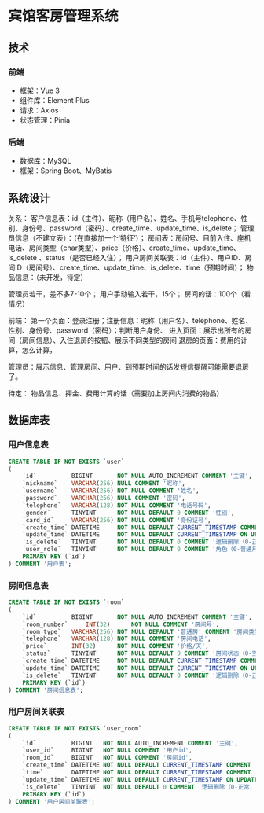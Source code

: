 # 宾馆客房管理系统

## 技术

### 前端

* 框架：Vue 3
* 组件库：Element Plus
* 请求：Axios
* 状态管理：Pinia

### 后端

* 数据库：MySQL
* 框架：Spring Boot、MyBatis

## 系统设计

关系：
客户信息表：id（主件）、昵称（用户名）、姓名、手机号telephone、性别、身份号、password（密码）、create_time、update_time、is_delete；
管理员信息（不建立表）：（在直接加一个‘特征’）；
房间表：房间号、目前入住、座机电话、房间类型（char类型）、price（价格）、create_time、update_time、is_delete
、status（是否已经入住）；
用户房间关联表：id（主件）、用户ID、房间ID（房间号）、create_time、update_time、is_delete、time（预期时间）；
物品信息：（未开发，待定）

管理员若干，差不多7-10个；
用户手动输入若干，15个；
房间的话：100个（看情况）

前端：
第一个页面：登录注册；注册信息：昵称（用户名）、telephone、姓名、性别、身份号、password（密码）；判断用户身份、
进入页面：展示出所有的房间（房间信息）、入住退房的按钮、展示不同类型的房间
退房的页面：费用的计算，怎么计算，

管理员：展示信息、管理房间、用户、到预期时间的话发短信提醒可能需要退房了。

待定：
物品信息、押金、费用计算的话（需要加上房间内消费的物品）

## 数据库表

### 用户信息表

```sql
CREATE TABLE IF NOT EXISTS `user`
(
    `id`          BIGINT       NOT NULL AUTO_INCREMENT COMMENT '主键',
    `nickname`    VARCHAR(256) NULL COMMENT '昵称',
    `username`    VARCHAR(256) NOT NULL COMMENT '姓名',
    `password`    VARCHAR(256) NULL COMMENT '密码',
    `telephone`   VARCHAR(128) NOT NULL COMMENT '电话号码',
    `gender`      TINYINT      NOT NULL DEFAULT 0 COMMENT '性别',
    `card_id`     VARCHAR(256) NOT NULL COMMENT '身份证号',
    `create_time` DATETIME     NOT NULL DEFAULT CURRENT_TIMESTAMP COMMENT '创建时间',
    `update_time` DATETIME     NOT NULL DEFAULT CURRENT_TIMESTAMP ON UPDATE CURRENT_TIMESTAMP COMMENT '更新时间',
    `is_delete`   TINYINT      NOT NULL DEFAULT 0 COMMENT '逻辑删除（0-正常，1-已删除）',
    `user_role`   TINYINT      NOT NULL DEFAULT 0 COMMENT '角色（0-普通用户，1-管理员）',
    PRIMARY KEY (`id`)
) COMMENT '用户表';
```

### 房间信息表

```sql
CREATE TABLE IF NOT EXISTS `room`
(
    `id`          BIGINT       NOT NULL AUTO_INCREMENT COMMENT '主键',
    `room_number`     INT(32)      NOT NULL COMMENT '房间号',
    `room_type`   VARCHAR(256) NOT NULL DEFAULT '普通房' COMMENT '房间类型',
    `telephone`   VARCHAR(128) NOT NULL COMMENT '房间电话',
    `price`       INT(32)      NOT NULL COMMENT '价格/天',
    `status`      TINYINT      NOT NULL DEFAULT 0 COMMENT '房间状态（0-空闲，1-已入住）',
    `create_time` DATETIME     NOT NULL DEFAULT CURRENT_TIMESTAMP COMMENT '创建时间',
    `update_time` DATETIME     NOT NULL DEFAULT CURRENT_TIMESTAMP ON UPDATE CURRENT_TIMESTAMP COMMENT '更新时间',
    `is_delete`   TINYINT      NOT NULL DEFAULT 0 COMMENT '逻辑删除（0-正常，1-已删除）',
    PRIMARY KEY (`id`)
) COMMENT '房间信息表';
```

### 用户房间关联表

```sql
CREATE TABLE IF NOT EXISTS `user_room`
(
    `id`          BIGINT   NOT NULL AUTO_INCREMENT COMMENT '主键',
    `user_id`     BIGINT   NOT NULL COMMENT '用户id',
    `room_id`     BIGINT   NOT NULL COMMENT '房间id',
    `create_time` DATETIME NOT NULL DEFAULT CURRENT_TIMESTAMP COMMENT '创建时间',
    `time`        DATETIME NOT NULL DEFAULT CURRENT_TIMESTAMP COMMENT '入住时长',
    `update_time` DATETIME NOT NULL DEFAULT CURRENT_TIMESTAMP ON UPDATE CURRENT_TIMESTAMP COMMENT '更新时间',
    `is_delete`   TINYINT  NOT NULL DEFAULT 0 COMMENT '逻辑删除（0-正常，1-已删除）',
    PRIMARY KEY (`id`)
) COMMENT '用户房间关联表';
```

